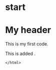 # start
<!DOCTYPE html >
<html> 

 <head>
  <meta charset="UTP-8">
  <title> My first trial </title>
 </head>
 
 <body>
  <h1> My header </h1>
  <p> This is my first code.
  <p>This is added .
</body>

	</html>
